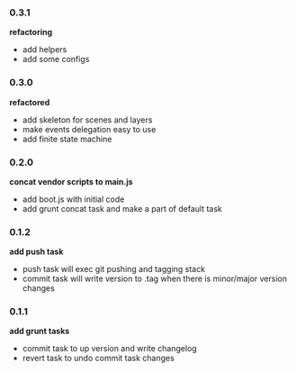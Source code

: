 ### 0.3.1
  **refactoring**
  - add helpers
  - add some configs

### 0.3.0
  **refactored**
  - add skeleton for scenes and layers
  - make events delegation easy to use
  - add finite state machine

### 0.2.0
  **concat vendor scripts to main.js**
  - add boot.js with initial code
  - add grunt concat task and make a part of default task

### 0.1.2
  **add push task**
  - push task will exec git pushing and tagging stack
  - commit task will write version to .tag when there is minor/major version changes

### 0.1.1
  **add grunt tasks**
  - commit task to up version and write changelog
  - revert task to undo commit task changes


